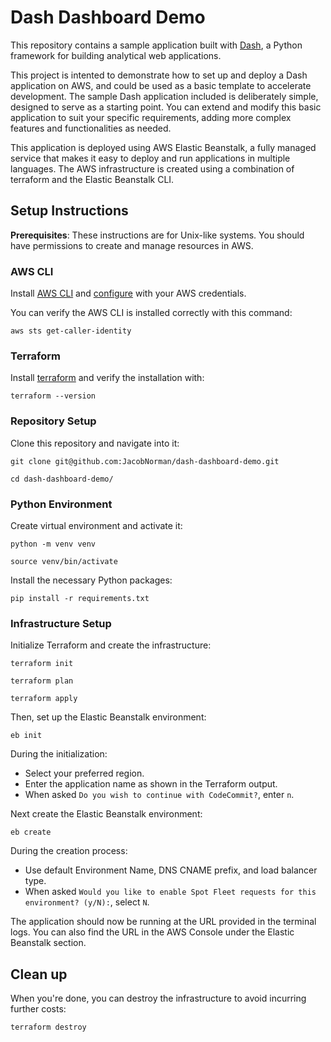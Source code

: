 # Dash Dashboard Demo
This repository contains a sample application built with [Dash](https://plotly.com/dash/), a Python framework for building analytical web applications.

This project is intented to demonstrate how to set up and deploy a Dash application on AWS, and could be used as a basic template to accelerate development. The sample Dash application included is deliberately simple, designed to serve as a starting point. You can extend and modify this basic application to suit your specific requirements, adding more complex features and functionalities as needed.

This application is deployed using AWS Elastic Beanstalk, a fully managed service that makes it easy to deploy and run applications in multiple languages. The AWS infrastructure is created using a combination of terraform and the Elastic Beanstalk CLI.


## Setup Instructions
**Prerequisites**: These instructions are for Unix-like systems. You should have permissions to create and manage resources in AWS.

### AWS CLI
Install [AWS CLI](https://docs.aws.amazon.com/cli/latest/userguide/getting-started-install.html) and [configure](https://docs.aws.amazon.com/cli/latest/userguide/cli-chap-configure.html) with your AWS credentials.

You can verify the AWS CLI is installed correctly with this command:
```
aws sts get-caller-identity
```
### Terraform
Install [terraform](https://developer.hashicorp.com/terraform/install) and verify the installation  with:
```
terraform --version
```

### Repository Setup
Clone this repository and navigate into it:
```
git clone git@github.com:JacobNorman/dash-dashboard-demo.git
```
```
cd dash-dashboard-demo/
```
 ### Python Environment
Create virtual environment and activate it: 
```
python -m venv venv
```
```
source venv/bin/activate
```

Install the necessary Python packages:
```
pip install -r requirements.txt
```

### Infrastructure Setup
Initialize Terraform and create the infrastructure:
```
terraform init
```
```
terraform plan
```
```
terraform apply
```

Then, set up the Elastic Beanstalk environment:
```
eb init
```
During the initialization:
* Select your preferred region.
* Enter the application name as shown in the Terraform output.
* When asked `Do you wish to continue with CodeCommit?`, enter `n`.

Next create the Elastic Beanstalk environment:
```
eb create
```
During the creation process:
* Use default Environment Name, DNS CNAME prefix, and load balancer type.
* When asked `Would you like to enable Spot Fleet requests for this environment? (y/N):`, select `N`.

The application should now be running at the URL provided in the terminal logs. You can also find the URL in the AWS Console under the Elastic Beanstalk section.

## Clean up
When you're done, you can destroy the infrastructure to avoid incurring further costs:
```
terraform destroy
```